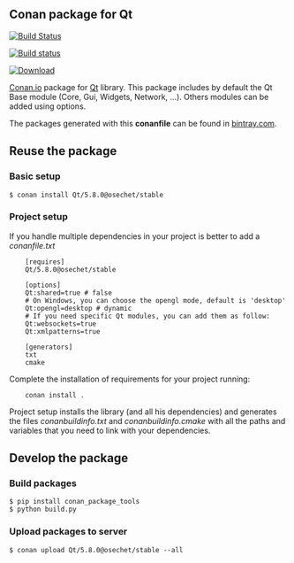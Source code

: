 Conan package for Qt
--------------------------------------------

[![Build Status](https://travis-ci.org/osechet/conan-qt.svg?branch=stable/5.8.0)](https://travis-ci.org/osechet/conan-qt)

[![Build status](https://ci.appveyor.com/api/projects/status/gboj3x82d42eoasw/branch/stable/5.8.0?svg=true)](https://ci.appveyor.com/project/osechet/conan-qt)

[ ![Download](https://api.bintray.com/packages/osechet/Conan/Qt%3Aosechet/images/download.svg?version=5.8.0%3Astable) ](https://bintray.com/osechet/Conan/Qt%3Aosechet/5.8.0%3Astable/link)

[Conan.io](https://conan.io) package for [Qt](https://www.qt.io) library. This package includes by default the Qt Base module (Core, Gui, Widgets, Network, ...). Others modules can be added using options.

The packages generated with this **conanfile** can be found in [bintray.com](https://bintray.com/osechet/Conan).

## Reuse the package

### Basic setup

```
$ conan install Qt/5.8.0@osechet/stable
```

### Project setup

If you handle multiple dependencies in your project is better to add a *conanfile.txt*

```
    [requires]
    Qt/5.8.0@osechet/stable

    [options]
    Qt:shared=true # false
    # On Windows, you can choose the opengl mode, default is 'desktop'
    Qt:opengl=desktop # dynamic
    # If you need specific Qt modules, you can add them as follow:
    Qt:websockets=true
    Qt:xmlpatterns=true

    [generators]
    txt
    cmake
```

Complete the installation of requirements for your project running:

```
    conan install .
```

Project setup installs the library (and all his dependencies) and generates the files *conanbuildinfo.txt* and *conanbuildinfo.cmake* with all the paths and variables that you need to link with your dependencies.

## Develop the package

### Build packages

    $ pip install conan_package_tools
    $ python build.py

### Upload packages to server

    $ conan upload Qt/5.8.0@osechet/stable --all
